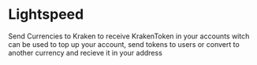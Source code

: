# Lightspeed
Send Currencies to Kraken to receive KrakenToken in your accounts witch can be used to top up your account, send tokens to users or convert to another currency and recieve it in your address
